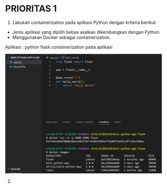 # PRIORITAS 1

1. Lakukan containerization pada aplikasi Python dengan kriteria berikut:
- Jenis aplikasi yang dipilih bebas asalkan dikembangkan dengan Python.
- Menggunakan Docker sebagai containerization.

Aplikasi : python flask
containerization pada aplikasi

![](../Screenshots/running-docker-flask.png)

2. 